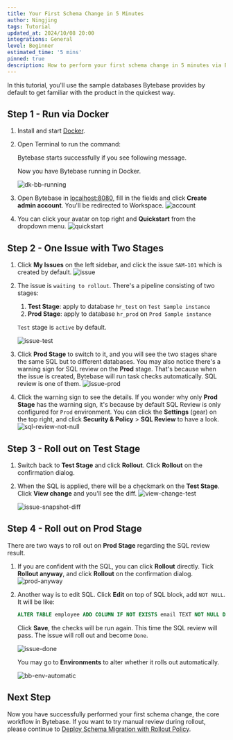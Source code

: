 ```yaml
---
title: Your First Schema Change in 5 Minutes
author: Ningjing
tags: Tutorial
updated_at: 2024/10/08 20:00
integrations: General
level: Beginner
estimated_time: '5 mins'
pinned: true
description: How to perform your first schema change in 5 minutes via Bytebase.
---
```


In this tutorial, you'll use the sample databases Bytebase provides by default to get familiar with the product in the quickest way.

## Step 1 - Run via Docker

1. Install and start [Docker](https://www.docker.com/).
1. Open Terminal to run the command:

   <IncludeBlock url="/docs/get-started/install/terminal-docker-run-volume"></IncludeBlock>

   Bytebase starts successfully if you see following message.

   <IncludeBlock url="/docs/get-started/install/terminal-startup-output-success"></IncludeBlock>

   Now you have Bytebase running in Docker.

   ![dk-bb-running](/content/docs/tutorials/first-schema-change/dk-bb-running.webp)

1. Open Bytebase in [localhost:8080](http://localhost:8080/), fill in the fields and click **Create admin account**. You'll be redirected to Workspace.
   ![account](/content/docs/tutorials/first-schema-change/account.webp)

1. You can click your avatar on top right and **Quickstart** from the dropdown menu.
   ![quickstart](/content/docs/tutorials/first-schema-change/quickstart.webp)

## Step 2 - One Issue with Two Stages

1. Click **My Issues** on the left sidebar, and click the issue `SAM-101` which is created by default.
   ![issue](/content/docs/tutorials/first-schema-change/issue.webp)

1. The issue is `waiting to rollout`. There's a pipeline consisting of two stages:

   1. **Test Stage**: apply to database `hr_test` on `Test Sample instance`
   2. **Prod Stage**: apply to database `hr_prod` on `Prod Sample instance`

   `Test` stage is `active` by default.

   ![issue-test](/content/docs/tutorials/first-schema-change/issue-test.webp)

1. Click **Prod Stage** to switch to it, and you will see the two stages share the same SQL but to different databases. You may also notice there's a warning sign for SQL review on the **Prod** stage. That's because when the issue is created, Bytebase will run task checks automatically. SQL review is one of them.
   ![issue-prod](/content/docs/tutorials/first-schema-change/issue-prod.webp)

1. Click the warning sign to see the details. If you wonder why only **Prod Stage** has the warning sign, it's because by default SQL Review is only configured for `Prod` environment. You can click the **Settings** (gear) on the top right, and click **Security & Policy** > **SQL Review** to have a look.
   ![sql-review-not-null](/content/docs/tutorials/first-schema-change/sql-review-not-null.webp)

## Step 3 - Roll out on Test Stage

1. Switch back to **Test Stage** and click **Rollout**. Click **Rollout** on the confirmation dialog.

1. When the SQL is applied, there will be a checkmark on the **Test Stage**. Click **View change** and you'll see the diff.
   ![view-change-test](/content/docs/tutorials/first-schema-change/view-change-test.webp)

   ![issue-snapshot-diff](/content/docs/tutorials/first-schema-change/issue-snapshot-diff.webp)

## Step 4 - Roll out on Prod Stage

There are two ways to roll out on **Prod Stage** regarding the SQL review result.

1. If you are confident with the SQL, you can click **Rollout** directly. Tick **Rollout anyway**, and click **Rollout** on the confirmation dialog.
   ![prod-anyway](/content/docs/tutorials/first-schema-change/prod-anyway.webp)

1. Another way is to edit SQL. Click **Edit** on top of SQL block, add `NOT NULL`. It will be like:

   ```sql
   ALTER TABLE employee ADD COLUMN IF NOT EXISTS email TEXT NOT NULL DEFAULT '';
   ```

   Click **Save**, the checks will be run again. This time the SQL review will pass. The issue will roll out and become `Done`.

   ![issue-done](/content/docs/tutorials/first-schema-change/issue-done.webp)

   You may go to **Environments** to alter whether it rolls out automatically.

   ![bb-env-automatic](/content/docs/tutorials/first-schema-change/bb-env-automatic.webp)

## Next Step

Now you have successfully performed your first schema change, the core workflow in Bytebase. If you
want to try manual review during rollout, please continue to [Deploy Schema Migration with Rollout Policy](/docs/tutorials/deploy-schema-migration/).
